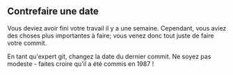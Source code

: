 ## Contrefaire une date

Vous deviez avoir fini votre travail il y a une semaine. Cependant, vous aviez des choses plus importantes à faire; vous venez donc tout juste de faire votre commit.

En tant qu'expert git, changez la date du dernier commit. Ne soyez pas modeste - faites croire qu'il a été commis en 1987 !

